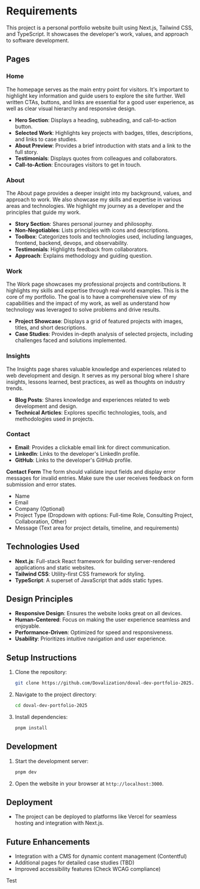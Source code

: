 # Requirements

This project is a personal portfolio website built using Next.js, Tailwind CSS, and TypeScript. It showcases the developer's work, values, and approach to software development.

## Pages

### Home

The homepage serves as the main entry point for visitors. It's important to highlight key information and guide users to explore the site further. Well written CTAs, buttons, and links are essential for a good user experience, as well as clear visual hierarchy and responsive design.

- **Hero Section**: Displays a heading, subheading, and call-to-action button.
- **Selected Work**: Highlights key projects with badges, titles, descriptions, and links to case studies.
- **About Preview**: Provides a brief introduction with stats and a link to the full story.
- **Testimonials**: Displays quotes from colleagues and collaborators.
- **Call-to-Action**: Encourages visitors to get in touch.

### About

The About page provides a deeper insight into my background, values, and approach to work. We also showcase my skills and expertise in various areas and technologies. We highlight my journey as a developer and the principles that guide my work.

- **Story Section**: Shares personal journey and philosophy.
- **Non-Negotiables**: Lists principles with icons and descriptions.
- **Toolbox**: Categorizes tools and technologies used, including languages, frontend, backend, devops, and observability.
- **Testimonials**: Highlights feedback from collaborators.
- **Approach**: Explains methodology and guiding question.

### Work

The Work page showcases my professional projects and contributions. It highlights my skills and expertise through real-world examples. This is the core of my portfolio. The goal is to have a comprehensive view of my capabilities and the impact of my work, as well as understand how technology was leveraged to solve problems and drive results.

- **Project Showcase**: Displays a grid of featured projects with images, titles, and short descriptions.
- **Case Studies**: Provides in-depth analysis of selected projects, including challenges faced and solutions implemented.

### Insights

The Insights page shares valuable knowledge and experiences related to web development and design. It serves as my personal blog where I share insights, lessons learned, best practices, as well as thoughts on industry trends.

- **Blog Posts**: Shares knowledge and experiences related to web development and design.
- **Technical Articles**: Explores specific technologies, tools, and methodologies used in projects.

### Contact

- **Email**: Provides a clickable email link for direct communication.
- **LinkedIn**: Links to the developer's LinkedIn profile.
- **GitHub**: Links to the developer's GitHub profile.

**Contact Form**
The form should validate input fields and display error messages for invalid entries. Make sure the user receives feedback on form submission and error states.

- Name
- Email
- Company (Optional)
- Project Type (Dropdown with options: Full-time Role, Consulting Project, Collaboration, Other)
- Message (Text area for project details, timeline, and requirements)

## Technologies Used

- **Next.js**: Full-stack React framework for building server-rendered applications and static websites.
- **Tailwind CSS**: Utility-first CSS framework for styling.
- **TypeScript**: A superset of JavaScript that adds static types.

## Design Principles

- **Responsive Design**: Ensures the website looks great on all devices.
- **Human-Centered**: Focus on making the user experience seamless and enjoyable.
- **Performance-Driven**: Optimized for speed and responsiveness.
- **Usability**: Prioritizes intuitive navigation and user experience.

## Setup Instructions

1. Clone the repository:
   ```bash
   git clone https://github.com/Dovalization/doval-dev-portfolio-2025.git
   ```
2. Navigate to the project directory:
   ```bash
   cd doval-dev-portfolio-2025
   ```
3. Install dependencies:
   ```bash
   pnpm install
   ```

## Development

1. Start the development server:
   ```bash
   pnpm dev
   ```
2. Open the website in your browser at `http://localhost:3000`.

## Deployment

- The project can be deployed to platforms like Vercel for seamless hosting and integration with Next.js.

## Future Enhancements

- Integration with a CMS for dynamic content management (Contentful)
- Additional pages for detailed case studies (TBD)
- Improved accessibility features (Check WCAG compliance)

Test
